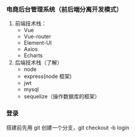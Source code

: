 ### 电商后台管理系统（前后端分离开发模式）

1. 前端技术栈：
   - Vue
   - Vue-router
   - Element-UI
   - Axios
   - Echarts
2. 后端技术栈（了解）
   - node
   - express(node 框架)
   - jwt
   - mysql
   - sequelize（操作数据库的框架）

### 登录

搭建前先用 git 创建一个分支，git checkout -b login
